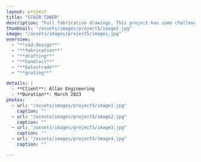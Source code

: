 ```yaml
---
layout: project
title: "STAIR TOWER"
description: "Full fabrication drawings. This project has some challenges due to its site condition, stairs and handrails are different. Design of stairs and handrails complies with AS 1657:2018."
thumbnail: "/assets/images/project5/image1.jpg"
image: "/assets/images/project5/image1.jpg"
overview:
  - "**cad-design**"
  - "**fabrication**"
  - "**drafting**"
  - "**handrail**"
  - "**balustrade**"
  - "**grating**"

details: |
  - **Client**: Allan Engineering
  - **Duration**: March 2023
photos:
  - url: "/assets/images/project5/image1.jpg"
    caption: ""
  - url: "/assets/images/project5/image2.jpg"
    caption: ""
  - url: "/assets/images/project5/image3.jpg"
    caption: ""
  - url: "/assets/images/project5/image4.jpg"
    caption: ""

---
```


